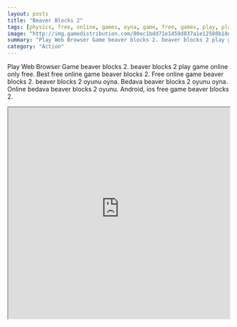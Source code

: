```yaml
---
layout: posts
title: "Beaver Blocks 2"
tags: [physics, free, online, games, oyna, game, free, games, play, play, games]
image: "http://img.gamedistribution.com/80ec1bdd71e1459d837a1e12588b18d6.jpg"
summary: "Play Web Browser Game beaver blocks 2. beaver blocks 2 play game online only free. Best free online game beaver blocks 2. Free online game beaver blocks 2. beaver blocks 2 oyunu oyna. Bedava beaver blocks 2 oyunu oyna. Online bedava beaver blocks 2 oyunu. Android, ios free game beaver blocks 2."
category: "Action"
---
```


Play Web Browser Game beaver blocks 2. beaver blocks 2 play game online only free. Best free online game beaver blocks 2. Free online game beaver blocks 2. beaver blocks 2 oyunu oyna. Bedava beaver blocks 2 oyunu oyna. Online bedava beaver blocks 2 oyunu. Android, ios free game beaver blocks 2.

<iframe width="100%" height="480px;" src="http://flash.gamedistribution.com?game=80ec1bdd71e1459d837a1e12588b18d6"></iframe>